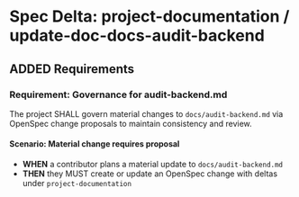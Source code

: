# Spec Delta: project-documentation / update-doc-docs-audit-backend

## ADDED Requirements

### Requirement: Governance for audit-backend.md

The project SHALL govern material changes to `docs/audit-backend.md` via OpenSpec change proposals to maintain consistency and review.

#### Scenario: Material change requires proposal

- **WHEN** a contributor plans a material update to `docs/audit-backend.md`
- **THEN** they MUST create or update an OpenSpec change with deltas under `project-documentation`
